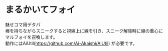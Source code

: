 # まるかいてフォイ
魅せコマ用デタパ  
棒を持ちながらスニークすると視線上に線を引き、スニーク解除時に線の重心にマルフォイを召喚します。  
動作にはAiUtil(https://github.com/Ai-Akaishi/AiUtil) が必要です。
